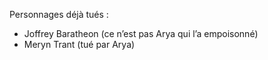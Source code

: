 Personnages déjà tués :
- Joffrey Baratheon (ce n’est pas Arya qui l’a empoisonné)
- Meryn Trant (tué par Arya)
